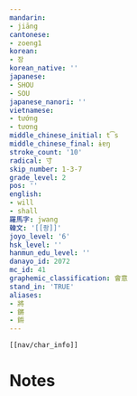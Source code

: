 ```yaml
---
mandarin:
- jiāng
cantonese:
- zoeng1
korean:
- 장
korean_native: ''
japanese:
- SHOU
- SOU
japanese_nanori: ''
vietnamese:
- tướng
- tương
middle_chinese_initial: t͡s
middle_chinese_final: ɨɐŋ
stroke_count: '10'
radical: 寸
skip_number: 1-3-7
grade_level: 2
pos: ''
english:
- will
- shall
羅馬字: jwang
韓文: '[[좡]]'
joyo_level: '6'
hsk_level: ''
hanmun_edu_level: ''
danayo_id: 2072
mc_id: 41
graphemic_classification: 會意
stand_in: 'TRUE'
aliases:
- 將
- 鏘
- 𨪙
---
```

```meta-bind-embed
[[nav/char_info]]
```

# Notes
